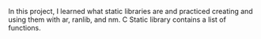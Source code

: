 In this project, I learned what static libraries are and practiced creating and using them with ar, ranlib, and nm.
C Static library contains a list of functions.
